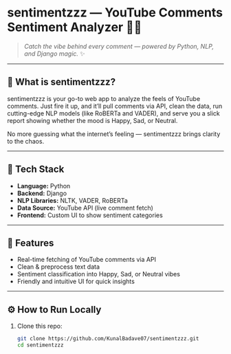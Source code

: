 # sentimentzzz — YouTube Comments Sentiment Analyzer 🎤💬

> *Catch the vibe behind every comment — powered by Python, NLP, and Django magic.* ✨

---

## 🚀 What is sentimentzzz?

sentimentzzz is your go-to web app to analyze the feels of YouTube comments. Just fire it up, and it’ll pull comments via API, clean the data, run cutting-edge NLP models (like RoBERTa and VADER), and serve you a slick report showing whether the mood is Happy, Sad, or Neutral.

No more guessing what the internet’s feeling — sentimentzzz brings clarity to the chaos.

---

## 🧰 Tech Stack

- **Language:** Python  
- **Backend:** Django  
- **NLP Libraries:** NLTK, VADER, RoBERTa  
- **Data Source:** YouTube API (live comment fetch)  
- **Frontend:** Custom UI to show sentiment categories  

---

## 🎯 Features

- Real-time fetching of YouTube comments via API  
- Clean & preprocess text data  
- Sentiment classification into Happy, Sad, or Neutral vibes  
- Friendly and intuitive UI for quick insights  

---

## ⚙️ How to Run Locally

1. Clone this repo:  
   ```bash
   git clone https://github.com/KunalBadave07/sentimentzzz.git
   cd sentimentzzz
